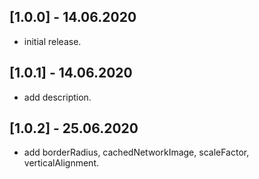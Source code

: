 ## [1.0.0] - 14.06.2020

* initial release.

## [1.0.1] - 14.06.2020

* add description.

## [1.0.2] - 25.06.2020

* add borderRadius, cachedNetworkImage, scaleFactor, verticalAlignment.